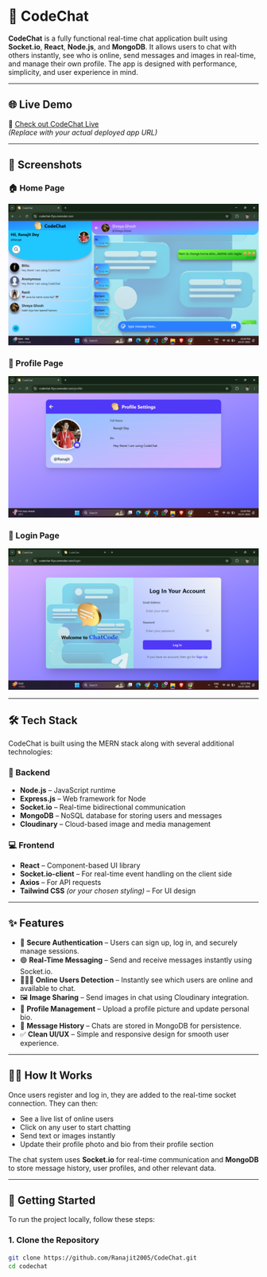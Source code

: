 # 💬 CodeChat

**CodeChat** is a fully functional real-time chat application built using **Socket.io**, **React**, **Node.js**, and **MongoDB**. It allows users to chat with others instantly, see who is online, send messages and images in real-time, and manage their own profile. The app is designed with performance, simplicity, and user experience in mind.

---

## 🌐 Live Demo

🔗 [Check out CodeChat Live](https://codechat-l5ys.onrender.com/)  
*(Replace with your actual deployed app URL)*

---

## 📸 Screenshots

### 🏠 Home Page
![Home Page](./screenshots/home.png)

### 👤 Profile Page
![Profile Page](./screenshots/profile.png)

### 🔐 Login Page
![Login Page](./screenshots/logIn.png)

---

## 🛠️ Tech Stack

CodeChat is built using the MERN stack along with several additional technologies:

### 🔧 Backend
- **Node.js** – JavaScript runtime
- **Express.js** – Web framework for Node
- **Socket.io** – Real-time bidirectional communication
- **MongoDB** – NoSQL database for storing users and messages
- **Cloudinary** – Cloud-based image and media management

### 💻 Frontend
- **React** – Component-based UI library
- **Socket.io-client** – For real-time event handling on the client side
- **Axios** – For API requests
- **Tailwind CSS** *(or your chosen styling)* – For UI design

---

## ✨ Features

- 🔐 **Secure Authentication** – Users can sign up, log in, and securely manage sessions.
- 🟢 **Real-Time Messaging** – Send and receive messages instantly using Socket.io.
- 🧑‍🤝‍🧑 **Online Users Detection** – Instantly see which users are online and available to chat.
- 🖼️ **Image Sharing** – Send images in chat using Cloudinary integration.
- 🧑 **Profile Management** – Upload a profile picture and update personal bio.
- 📜 **Message History** – Chats are stored in MongoDB for persistence.
- ✅ **Clean UI/UX** – Simple and responsive design for smooth user experience.

---

## 🧑‍💻 How It Works

Once users register and log in, they are added to the real-time socket connection. They can then:

- See a live list of online users
- Click on any user to start chatting
- Send text or images instantly
- Update their profile photo and bio from their profile section

The chat system uses **Socket.io** for real-time communication and **MongoDB** to store message history, user profiles, and other relevant data.

---

## 🚀 Getting Started

To run the project locally, follow these steps:

### 1. Clone the Repository

```bash
git clone https://github.com/Ranajit2005/CodeChat.git
cd codechat